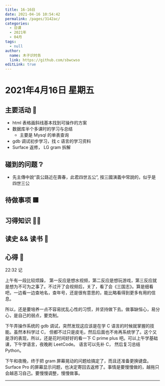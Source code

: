 ```yaml
---
title: 16-16日
date: 2021-04-16 10:54:42
permalink: /pages/3142ac/
categories: 
  - 日课
  - 2021年
  - 04月
tags: 
  - null
author: 
  name: 木子识时务
  link: https://github.com/sbwcwso
editLink: true
---
```

# 2021年4月16日 星期五

## 主要活动 🏃

<!-- TODO:总结 -->
* html 表格画斜线基本找到可操作的方案
* 数据库半个多课时的学习与总结
  * 主要是 Mysql 的单表查询
* gdb 调试初步学习，找 c 语言的学习资料
* Surface 返修， LG gram 拆解

## 碰到的问题 ❔

<!-- TODO:读史存疑-->
* 先主傳中說“袁公路近在壽春，此君四世五公”, 按三國演義中常說的，似乎是四世三公

## 待做事项 🟥

## 习得知识 🧑‍💻

## 读史 && 读书 📖

## 心得 🤔

22:32 记

上午有一段比较烦躁， 第一反应是想水视频，第二反应是想玩游戏，第三反应就是想为不可为之事了。不过开了会视频后，关了，看了会《三国志》。算是细看吧，一边看一边查地名，查年号，还是很有意思的，能比略看得到更多有用的信息。

所以，还是要培养一点不容易扰乱心性的习惯，并坚持做下去。做事缺恒心，易分心，是自己的弱点，要克制。

下午弄操作系统的 gdb 调试，突然发现这应该是在学 C 语言的时候就掌握的技能。虽然本科学过 C， 但都不过只是皮毛，然后后面也不肯再系统学了。这个又是浮的表现，所以，还是花时间好好的看一下 C prime plus 吧。可以上午学基础课，下午学语言，夜晚刷 LeetCode。 语言可以先补 C， 然后复习总结 Python。

下午和夜晚，终于把 gram 屏幕晃动的问题给搞定了，而且还准备更换键盘。Surface Pro 的屏幕显示问题，也决定寄回去返修了。事情是要慢慢做的，越拖只会越恶习自己。要慢慢调整，慢慢做事。

---


